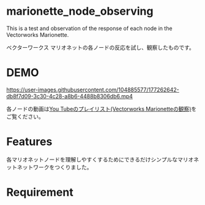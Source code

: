 # marionette_node_observing
This is a test and observation of the response of each node in the Vectorworks Marionette.

ベクターワークス マリオネットの各ノードの反応を試し、観察したものです。

# DEMO

https://user-images.githubusercontent.com/104885577/177262642-db8f7d09-3c30-4c28-a8b6-4488b8306db6.mp4

各ノードの動画は[You Tubeのプレイリスト(Vectorworks Marionetteの観察)](https://youtube.com/playlist?list=PLeuVvRLBPzuycQyxtIr8Ebr63ea8-0QUz)をご覧ください。

# Features

各マリオネットノードを理解しやすくするためにできるだけシンプルなマリオネットネットワークをつくりました。

# Requirement

